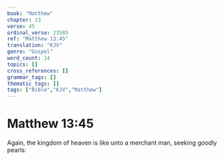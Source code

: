 ```yaml
---
book: "Matthew"
chapter: 13
verse: 45
ordinal_verse: 23585
ref: "Matthew 13:45"
translation: "KJV"
genre: "Gospel"
word_count: 14
topics: []
cross_references: []
grammar_tags: []
thematic_tags: []
tags: ["Bible","KJV","Matthew"]
---
```


# Matthew 13:45

Again, the kingdom of heaven is like unto a merchant man, seeking goodly pearls:
